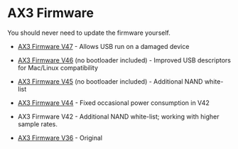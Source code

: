 # AX3 Firmware

You should never need to update the firmware yourself.

<!--
* [AX3 Firmware V48)[https://raw.githubusercontent.com/digitalinteraction/openmovement/master/Downloads/AX3/AX3-Firmware-48.zip] - Wide (32-bit) device IDs
-->

* [AX3 Firmware V47](https://raw.githubusercontent.com/digitalinteraction/openmovement/master/Downloads/AX3/AX3-Firmware-47.zip) - Allows USB run on a damaged device

* [AX3 Firmware V46](https://raw.githubusercontent.com/digitalinteraction/openmovement/master/Downloads/AX3/CWA17_46.hex) (no bootloader included) - Improved USB descriptors for Mac/Linux compatibility

* [AX3 Firmware V45](https://raw.githubusercontent.com/digitalinteraction/openmovement/master/Downloads/AX3/CWA17_45.hex) (no bootloader included) - Additional NAND white-list

* [AX3 Firmware V44](https://raw.githubusercontent.com/digitalinteraction/openmovement/master/Downloads/AX3/AX3-1.7-Firmware-44.zip) - Fixed occasional power consumption in V42

* AX3 Firmware V42 - Additional NAND white-list; working with higher sample rates.

* [AX3 Firmware V36](https://raw.githubusercontent.com/digitalinteraction/openmovement/master/Downloads/AX3/AX3-1.7-Firmware-36.zip) - Original
